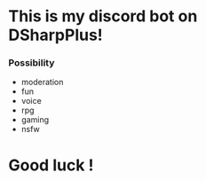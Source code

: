 # This is my discord bot on DSharpPlus!

### Possibility
- moderation
- fun
- voice
- rpg
- gaming
- nsfw

# Good luck !